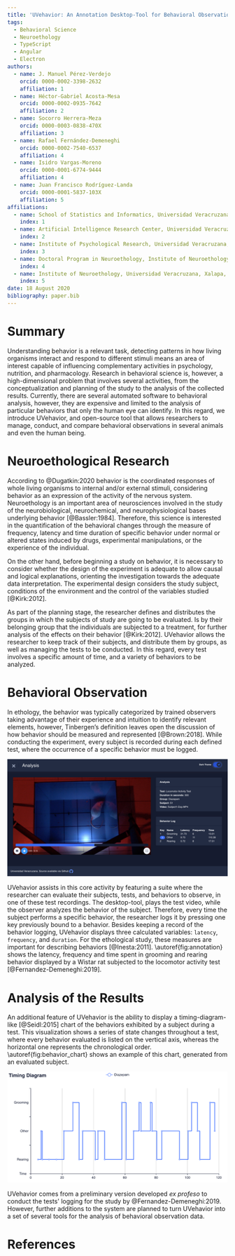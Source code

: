 ```yaml
---
title: 'UVehavior: An Annotation Desktop-Tool for Behavioral Observation'
tags:
  - Behavioral Science
  - Neuroethology
  - TypeScript
  - Angular
  - Electron
authors:
  - name: J. Manuel Pérez-Verdejo
    orcid: 0000-0002-3398-2632
    affiliation: 1
  - name: Héctor-Gabriel Acosta-Mesa
    orcid: 0000-0002-0935-7642
    affiliation: 2
  - name: Socorro Herrera-Meza
    orcid: 0000-0003-0838-470X
    affiliation: 3
  - name: Rafael Fernández-Demeneghi
    orcid: 0000-0002-7540-6537
    affiliation: 4
  - name: Isidro Vargas-Moreno
    orcid: 0000-0001-6774-9444
    affiliation: 4
  - name: Juan Francisco Rodríguez-Landa
    orcid: 0000-0001-5837-103X
    affiliation: 5
affiliations:
  - name: School of Statistics and Informatics, Universidad Veracruzana, Xalapa, Mexico
    index: 1
  - name: Artificial Intelligence Research Center, Universidad Veracruzana, Xalapa, Mexico
    index: 2
  - name: Institute of Psychological Research, Universidad Veracruzana, Xalapa, Mexico
    index: 3
  - name: Doctoral Program in Neuroethology, Institute of Neuroethology, Universidad Veracruzana, Xalapa, Mexico
    index: 4
  - name: Institute of Neuroethology, Universidad Veracruzana, Xalapa, Mexico
    index: 5
date: 18 August 2020
bibliography: paper.bib
---
```


# Summary

Understanding behavior is a relevant task, detecting patterns in how living organisms interact and respond to different stimuli means an area of interest capable of influencing complementary activities in psychology, nutrition, and pharmacology. Research in behavioral science is, however, a high-dimensional problem that involves several activities, from the conceptualization and planning of the study to the analysis of the collected results. Currently, there are several automated software to behavioral analysis, however, they are expensive and limited to the analysis of particular behaviors that only the human eye can identify.
In this regard, we introduce UVehavior, and open-source tool that allows researchers to manage, conduct, and compare behavioral observations in several animals and even the human being.

# Neuroethological Research

According to @Dugatkin:2020 behavior is the coordinated responses of whole living organisms to internal and/or external stimuli, considering behavior as an expression of the activity of the nervous system.
Neuroethology is an important area of neurosciences involved in the study of the neurobiological, neurochemical, and neurophysiological bases underlying behavior [@Bassler:1984]. Therefore, this science is interested in the quantification of the behavioral changes through the measure of frequency, latency and time duration of specific behavior under normal or altered states induced by drugs, experimental manipulations, or the experience of the individual.

On the other hand, before beginning a study on behavior, it is necessary to consider whether the design of the experiment is adequate to allow causal and logical explanations, orienting the investigation towards the adequate data interpretation. The experimental design considers the study subject, conditions of the environment and the control of the variables studied [@Kirk:2012].

As part of the planning stage, the researcher defines and distributes the groups in which the subjects of study are going to be evaluated. Is by their belonging group that the individuals are subjected to a treatment, for further analysis of the effects on their behavior [@Kirk:2012]. UVehavior allows the researcher to keep track of their subjects, and distribute them by groups, as well as managing the tests to be conducted. In this regard, every test involves a specific amount of time, and a variety of behaviors to be analyzed.

# Behavioral Observation

In ethology, the behavior was typically categorized by trained observers taking advantage of their experience and intuition to identify relevant elements, however, Tinbergen’s definition leaves open the discussion of how behavior should be measured and represented [@Brown:2018].
While conducting the experiment, every subject is recorded during each defined test, where the occurrence of a specific behavior must be logged.

![Annotation main view. The left side of the window shows the playing video and controls, while the right side displays the evaluation's data and the behaviors' log.\label{fig:annotation}](src/assets/img/annotation.png)

UVehavior assists in this core activity by featuring a suite where the researcher can evaluate their subjects, tests, and behaviors to observe, in one of these test recordings.
The desktop-tool, plays the test video, while the observer analyzes the behavior of the subject. Therefore, every time the subject performs a specific behavior, the researcher logs it by pressing one key previously bound to a behavior.
Besides keeping a record of the behavior logging, UVehavior displays three calculated variables: `latency`, `frequency`, and `duration`. For the ethological study, these measures are important for describing behaviors [@Inesta:2011]. \autoref{fig:annotation} shows the latency, frequency and time spent in grooming and rearing behavior displayed by a Wistar rat subjected to the locomotor activity test [@Fernandez-Demeneghi:2019].

# Analysis of the Results

An additional feature of UVehavior is the ability to display a timing-diagram-like [@Seidl:2015] chart of the behaviors exhibited by a subject during a test. This visualization shows a series of state changes throughout a test, where every behavior evaluated is listed on the vertical axis, whereas the horizontal one represents the chronological order. \autoref{fig:behavior_chart} shows an example of this chart, generated from an evaluated subject.

![Example of the Timing Diagram generated from an evaluation.\label{fig:behavior_chart}](src/assets/img/behavior_chart.png)

UVehavior comes from a preliminary version developed _ex profeso_ to conduct the tests' logging for the study by @Fernandez-Demeneghi:2019. However, further additions to the system are planned to turn UVehavior into a set of several tools for the analysis of behavioral observation data.

# References
